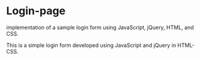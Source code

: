 # Login-page
implementation of a sample login form using JavaScript, jQuery, HTML, and CSS.

This is a simple login form developed using JavaScript and jQuery in HTML-CSS.

